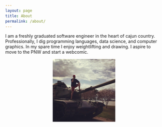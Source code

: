 ```yaml
---
layout: page
title: About
permalink: /about/
---
```


I am a freshly graduated software engineer in the heart of cajun country. Professionally, I dig programming languages, data science, and computer graphics. In my spare time I enjoy weightlifting and drawing. I aspire to move to the PNW and start a webcomic. 

<center><img src="/images/tank.jpg" style="width: 200px; height: 200px;" /></center>